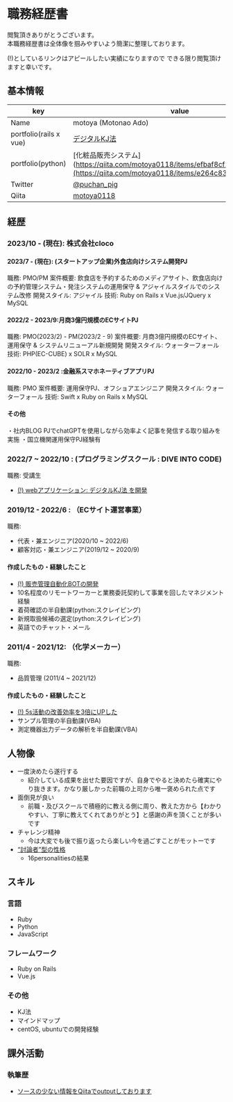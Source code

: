 # 職務経歴書
閲覧頂きありがとうございます。  
本職務経歴書は全体像を掴みやすいよう簡潔に整理しております。

(!)としているリンクはアピールしたい実績になりますので
できる限り閲覧頂けますと幸いです。

## 基本情報

|key|value|
|---|-----|
|Name|motoya (Motonao Ado)|
|portfolio(rails x vue)|[デジタルKJ法](https://qiita.com/motoya0118/items/efbaf8cf2a84f2076b6a)|
|portfolio(python)|[化粧品販売システム](https://qiita.com/motoya0118/items/efbaf8cf2a84f2076b6a](https://qiita.com/motoya0118/items/e264c837035ea6c59193)|
|Twitter|[@puchan_pig](https://twitter.com/puchan_pig)|
|Qiita|[motoya0118](https://qiita.com/motoya0118)|

## 経歴

### 2023/10 - (現在): 株式会社cloco
#### 2023/7 - (現在): (スタートアップ企業)外食店向けシステム開発PJ
職務: PMO/PM 
案件概要: 飲食店を予約するためのメディアサイト、飲食店向けの予約管理システム・発注システムの運用保守 & アジャイルスタイルでのシステム改修
開発スタイル: アジャイル
技術: Ruby on Rails x Vue.js/JQuery x MySQL

#### 2022/2 - 2023/9:月商3億円規模のECサイトPJ
職務: PMO(2023/2) - PM(2023/2 - 9) 
案件概要: 月商3億円規模のECサイト、運用保守 & システムリニューアル新規開発
開発スタイル: ウォーターフォール
技術: PHP(EC-CUBE) x SOLR x MySQL

#### 2022/10 - 2023/2 :金融系スマホネーティブアプリPJ
職務: PMO
案件概要: 運用保守PJ、オフショアエンジニア
開発スタイル: ウォーターフォール
技術: Swift x Ruby on Rails x MySQL

#### その他
・社内BLOG PJでchatGPTを使用しながら効率よく記事を発信する取り組みを実施
・国立機関運用保守PJ経験有

### 2022/7 ~ 2022/10 : (プログラミングスクール : DIVE INTO CODE)
職務: 受講生

- [(!) webアプリケーション: デジタルKJ法 を開発](https://kj-method.link/)

### 2019/12 - 2022/6 : （ECサイト運営事業）

職務: 
- 代表・兼エンジニア(2020/10 ~ 2022/6)
- 顧客対応・兼エンジニア(2019/12 ~ 2020/9)

#### 作成したもの・経験したこと

- [(!) 販売管理自動化BOTの開発]([https://motoya-portfolio.com/cosme-system/](https://qiita.com/motoya0118/items/efbaf8cf2a84f2076b6a))
- 10名程度のリモートワーカーと業務委託契約して事業を回したマネジメント経験
- 着荷確認の半自動課(python:スクレイピング)
- 新規取扱候補の選定(python:スクレイピング)
- 英語でのチャット・メール

### 2011/4 - 2021/12: （化学メーカー）

職務: 
- 品質管理 (2011/4 ~ 2021/12)

#### 作成したもの・経験したこと

- [(!) 5s活動の改善効率を3倍にUPした](https://motoya-portfolio.com/5s/)
- サンプル管理の半自動課(VBA)
- 測定機器出力データの解析を半自動課(VBA)

## 人物像
- 一度決めたら遂行する
  - 紹介している成果を出せた要因ですが、自身でやると決めたら確実にやり抜きます。かなり厳しかった前職の上司から唯一褒められた点です
- 面倒見が良い
  - 前職・及びスクールで積極的に教える側に周り、教えた方から【わかりやすい、丁寧に教えてくれてありがとう】と感謝の声を頂くことが多いです
- チャレンジ精神
  - 今は大変でも後で振り返ったら楽しい今を過ごすことがモットーです
- [“討論者”型の性格](https://www.16personalities.com/ja/entp%E5%9E%8B%E3%81%AE%E6%80%A7%E6%A0%BC)
  - 16personalitiesの結果
## スキル
### 言語
- Ruby
- Python
- JavaScript

### フレームワーク

- Ruby on Rails
- Vue.js

### その他

- KJ法
- マインドマップ
- centOS, ubuntuでの開発経験

## 課外活動

### 執筆歴
* [ソースの少ない情報をQiitaでoutputしております](https://qiita.com/motoya0118)
